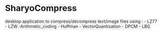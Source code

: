 # SharyoCompress
desktop application to compress/decompress text/image files using : - LZ77 - LZW -Arithmetic_coding - Huffman - VectorQuantization - DPCM - LBG

